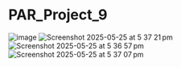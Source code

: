 # PAR_Project_9
![image](https://github.com/user-attachments/assets/cd395cbb-0eb1-4822-894f-fc860915d998)
![Screenshot 2025-05-25 at 5 37 21 pm](https://github.com/user-attachments/assets/c3fb4eab-ed6c-4746-9145-0c03289586e2)
![Screenshot 2025-05-25 at 5 36 57 pm](https://github.com/user-attachments/assets/b91348c5-a8a8-47de-aa22-9c81836c8325)
![Screenshot 2025-05-25 at 5 37 07 pm](https://github.com/user-attachments/assets/e268cf6d-d692-4e92-ae57-889d5b95990d)
